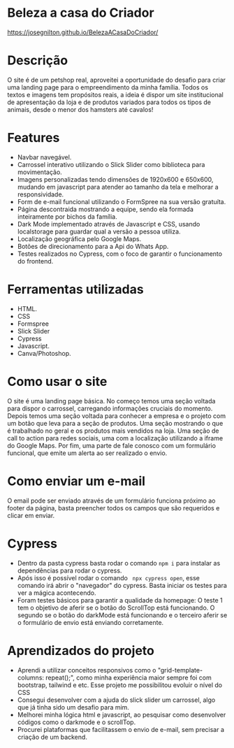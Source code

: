 # Beleza a casa do Criador
https://josegnilton.github.io/BelezaACasaDoCriador/

# Descrição
O site é de um petshop real, aproveitei a oportunidade do desafio para criar uma landing page para o empreendimento da minha família. Todos os textos e imagens tem propósitos reais, a ideia é dispor um site institucional de apresentação da loja e de produtos variados para todos os tipos de animais, desde o menor dos hamsters até cavalos!

# Features
- Navbar navegável.
- Carrossel interativo utilizando o Slick Slider como biblioteca para movimentação.
- Imagens personalizadas tendo dimensões de 1920x600 e 650x600, mudando em javascript para atender ao tamanho da tela e melhorar a responsividade.
- Form de e-mail funcional utilizando o FormSpree na sua versão gratuíta.
- Página descontraida mostrando a equipe, sendo ela formada inteiramente por bichos da família.
- Dark Mode implementado através de Javascript e CSS, usando localstorage para guardar qual a versão a pessoa utiliza.
- Localização geográfica pelo Google Maps.
- Botões de direcionamento para a Api do Whats App.
- Testes realizados no Cypress, com o foco de garantir o funcionamento do frontend.

# Ferramentas utilizadas
- HTML.
- CSS
- Formspree
- Slick Slider
- Cypress
- Javascript.
- Canva/Photoshop.

# Como usar o site
O site é uma landing page básica. No começo temos uma seção voltada para dispor o carrossel, carregando informações cruciais do momento. Depois temos uma seção voltada para conhecer a empresa e o projeto com um botão que leva para a seção de produtos. Uma seção mostrando o que é trabalhado no geral e os produtos mais vendidos na loja. Uma seção de call to action para redes sociais, uma com a localização utilizando a iframe do Google Maps. Por fim, uma parte de fale conosco com um formulário funcional, que emite um alerta ao ser realizado o envio.

# Como enviar um e-mail
O email pode ser enviado através de um formulário funciona próximo ao footer da página, basta preencher todos os campos que são requeridos e clicar em enviar.

# Cypress
- Dentro da pasta cypress basta rodar o comando ```npm i``` para instalar as dependências para rodar o cypress. 
- Após isso é possível rodar o comando ``` npx cypress open```, esse comando irá abrir o "navegador" do cypress. Basta iniciar os testes para ver a mágica acontecendo.
- Foram testes básicos para garantir a qualidade da homepage: O teste 1 tem o objetivo de aferir se o botão do ScrollTop está funcionando. O segundo se o botão do darkMode está funcionando e o terceiro aferir se o formulário de envio está enviando corretamente.

# Aprendizados do projeto
- Aprendi a utilizar conceitos responsivos como o "grid-template-columns: repeat();", como minha experiência maior sempre foi com bootstrap, tailwind e etc. Esse projeto me possibilitou evoluir o nível do CSS
- Consegui desenvolver com a ajuda do slick slider um carrossel, algo que já tinha sido um desafio para mim.
- Melhorei minha lógica html e javascript, ao pesquisar como desenvolver códigos como o darkmode e o scrollTop.
- Procurei plataformas que facilitassem o envio de e-mail, sem precisar a criação de um backend.
